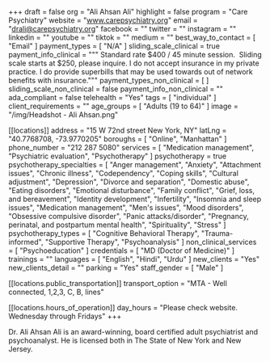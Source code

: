 +++
draft = false
org = "Ali Ahsan Ali"
highlight = false
program = "Care Psychiatry"
website = "www.carepsychiatry.org"
email = "drali@carepsychiatry.org"
facebook = ""
twitter = ""
instagram = ""
linkedin = ""
youtube = ""
tiktok = ""
medium = ""
best_way_to_contact = [ "Email" ]
payment_types = [ "N/A" ]
sliding_scale_clinical = true
payment_info_clinical = """
Standard rate $400 / 45 minute session.  Sliding scale starts at $250, please inquire.
I do not accept insurance in my private practice. I do provide superbills that may be used towards out of network benefits with insurance."""
payment_types_non_clinical = [ ]
sliding_scale_non_clinical = false
payment_info_non_clinical = ""
ada_compliant = false
telehealth = "Yes"
tags = [ "individual" ]
client_requirements = ""
age_groups = [ "Adults (19 to 64)" ]
image = "/img/Headshot - Ali Ahsan.png"

[[locations]]
address = "15 W 72nd street New York, NY"
latLng = "40.7768708, -73.9770205"
boroughs = [ "Online", "Manhattan" ]
phone_number = "212 287 5080"
services = [
  "Medication management",
  "Psychiatric evaluation",
  "Psychotherapy"
]
psychotherapy = true
psychotherapy_specialties = [
  "Anger management",
  "Anxiety",
  "Attachment issues",
  "Chronic illness",
  "Codependency",
  "Coping skills",
  "Cultural adjustment",
  "Depression",
  "Divorce and separation",
  "Domestic abuse",
  "Eating disorders",
  "Emotional disturbance",
  "Family conflict",
  "Grief, loss, and bereavement",
  "Identity development",
  "Infertility",
  "Insomnia and sleep issues",
  "Medication management",
  "Men's issues",
  "Mood disorders",
  "Obsessive compulsive disorder",
  "Panic attacks/disorder",
  "Pregnancy, perinatal, and postpartum mental health",
  "Spirituality",
  "Stress"
]
psychotherapy_types = [
  "Cognitive Behavioral Therapy",
  "Trauma-informed",
  "Supportive Therapy",
  "Psychoanalysis"
]
non_clinical_services = [ "Psychoeducation" ]
credentials = [ "MD (Doctor of Medicine)" ]
trainings = ""
languages = [ "English", "Hindi", "Urdu" ]
new_clients = "Yes"
new_clients_detail = ""
parking = "Yes"
staff_gender = [ "Male" ]

  [[locations.public_transportation]]
  transport_option = "MTA - Well connected, 1,2,3, C, B, lines"

  [[locations.hours_of_operation]]
  day_hours = "Please check website. Wednesday through Fridays"
+++

Dr. Ali Ahsan Ali is an award-winning, board certified adult psychiatrist and psychoanalyst. He is licensed both in The State of New York and New Jersey. 
